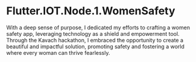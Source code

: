 # Flutter.IOT.Node.1.WomenSafety
With a deep sense of purpose, I dedicated my efforts to crafting a women safety app, leveraging technology as a shield and empowerment tool. Through the Kavach hackathon, I embraced the opportunity to create a beautiful and impactful solution, promoting safety and fostering a world where every woman can thrive fearlessly.
